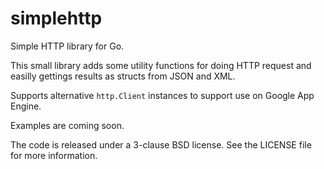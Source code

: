 simplehttp
==========


Simple HTTP library for Go.

This small library adds some utility functions for doing HTTP request and easilly gettings results as
structs from JSON and XML.

Supports alternative `http.Client` instances to support use on Google App Engine.

Examples are coming soon.

The code is released under a 3-clause BSD license. See the LICENSE file for more information.
